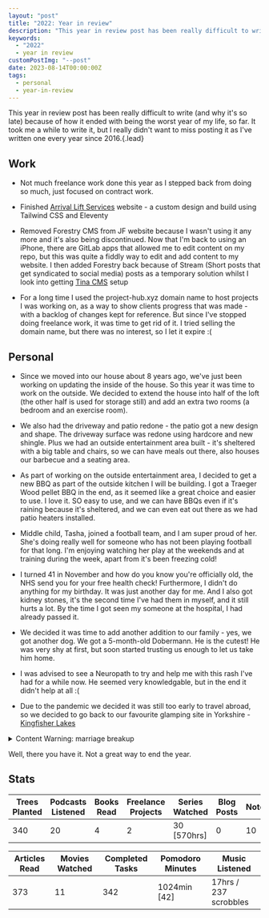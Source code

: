 ```yaml
---
layout: "post"
title: "2022: Year in review"
description: "This year in review post has been really difficult to write (and why it's so late) because of how it ended with being the worst year of my life, so far. It took me a while to write it, but I really didn't want to miss posting it as I've written one every year since 2016."
keywords:
  - "2022"
  - year in review
customPostImg: "--post"
date: 2023-08-14T00:00:00Z
tags:
  - personal
  - year-in-review
---
```

This year in review post has been really difficult to write (and why it's so late) because of how it ended with being the worst year of my life, so far. It took me a while to write it, but I really didn't want to miss posting it as I've written one every year since 2016.{.lead}

## Work
- Not much freelance work done this year as I stepped back from doing so much, just focused on contract work.

- Finished [Arrival Lift Services](https://www.arrival-lifts.co.uk/ "Arrival Lift Services") website - a custom design and build using Tailwind CSS and Eleventy

- Removed Forestry CMS from JF website because I wasn't using it any more and it's also being discontinued. Now that I'm back to using an iPhone, there are GitLab apps that allowed me to edit content on my repo, but this was quite a fiddly way to edit and add content to my website. I then added Forestry back because of Stream (Short posts that get syndicated to social media) posts as a temporary solution whilst I look into getting [Tina CMS](https://tina.io/ "Tina CMS") setup

- For a long time I used the project-hub.xyz domain name to host projects I was working on, as a way to show clients progress that was made - with a backlog of changes kept for reference. But since I've stopped doing freelance work, it was time to get rid of it. I tried selling the domain name, but there was no interest, so I let it expire :(

## Personal
- Since we moved into our house about 8 years ago, we've just been working on updating the inside of the house. So this year it was time to work on the outside. We decided to extend the house into half of the loft (the other half is used for storage still) and add an extra two rooms (a bedroom and an exercise room).

- We also had the driveway and patio redone - the patio got a new design and shape. The driveway surface was redone using hardcore and new shingle. Plus we had an outside entertainment area built - it's sheltered with a big table and chairs, so we can have meals out there, also houses our barbecue and a seating area.

- As part of working on the outside entertainment area, I decided to get a new BBQ as part of the outside kitchen I will be building. I got a Traeger Wood pellet BBQ in the end, as it seemed like a great choice and easier to use. I love it. SO easy to use, and we can have BBQs even if it's raining because it's sheltered, and we can even eat out there as we had patio heaters installed.

- Middle child, Tasha, joined a football team, and I am super proud of her. She's doing really well for someone who has not been playing football for that long. I'm enjoying watching her play at the weekends and at training during the week, apart from it's been freezing cold!

- I turned 41 in November and how do you know you're officially old, the NHS send you for your free health check! Furthermore, I didn't do anything for my birthday. It was just another day for me. And I also got kidney stones, it's the second time I've had them in myself, and it still hurts a lot. By the time I got seen my someone at the hospital, I had already passed it.

- We decided it was time to add another addition to our family - yes, we got another dog. We got a 5-month-old Dobermann. He is the cutest! He was very shy at first, but soon started trusting us enough to let us take him home.

- I was advised to see a Neuropath to try and help me with this rash I've had for a while now. He seemed very knowledgable, but in the end it didn't help at all :(

- Due to the pandemic we decided it was still too early to travel abroad, so we decided to go back to our favourite glamping site in Yorkshire - [Kingfisher Lakes](https://kingfisher-lakes.com "Kingfisher Lakes")

<details>
    <summary>Content Warning: marriage breakup</summary>
    <h3>The year my marriage ended</h3>
    <p>No one close to me died (and what happened to me is not a unique situation, but that didn’t make it hurt any less).</p>
    <p>She, after a while of agonizing about it, told me she didn't love me any more. Which was hard to hear.</p>
    <p>We had been married for 19 years and together for 22 years. Half of my life has been spent with her, and it was over in a flash. She also didn't want to try and fix the marriage, as she believed it could not be fixed.</p>
    <p>We decided to wait until after Christmas to tell the kids - it was really hard pretending everything was fine. I spent a lot of time drunk in my office with my dog!</p>
</details>

Well, there you have it. Not a great way to end the year.

## Stats

<table>
  <thead>
    <tr>
      <th>Trees Planted</th>
      <th>Podcasts Listened</th>
      <th>Books Read</th>
      <th>Freelance Projects</th>
      <th>Series Watched</th>
      <th>Blog Posts</th>
      <th>Notes</th>
    </tr>
  </thead>
  <tbody>
    <tr>
      <td data-label="Trees Planted">340</td>
      <td data-label="Podcasts Listened">20</td>
      <td data-label="Books Read">4</td>
      <td data-label="Freelance Projects">2</td>
      <td data-label="Series Watched">30 [570hrs]</td>
      <td data-label="Blog Posts">0</td>
      <td data-label="Notes">10</td>
    </tr>
  </tbody>
</table>

<table>
  <thead>
    <tr>
      <th>Articles Read</th>
      <th>Movies Watched</th>
      <th>Completed Tasks</th>
      <th>Pomodoro Minutes</th>
      <th>Music Listened</th>
    </tr>
  </thead>
  <tbody>
    <tr>
      <td data-label="Articles Read">373</td>
      <td data-label="Movies Watched">11</td>
      <td data-label="Completed Tasks">342</td>
      <td data-label="Pomodoro Minutes">1024min [42]</td>
      <td data-label="Music Listened">17hrs / 237 scrobbles</td>
    </tr>
  </tbody>
</table>

